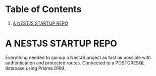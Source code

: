 
# Table of Contents

1.  [A NESTJS STARTUP REPO](#orgbe14a78)



<a id="orgbe14a78"></a>

# A NESTJS STARTUP REPO

Everything needed to spinup a NestJS project as fast as possible with authentication and protected routes. Connected to a POSTGRESQL database using Prisma ORM.

